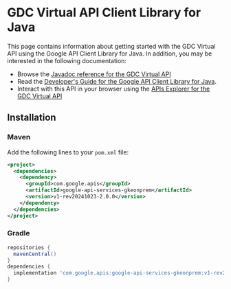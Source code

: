 # GDC Virtual API Client Library for Java



This page contains information about getting started with the GDC Virtual API
using the Google API Client Library for Java. In addition, you may be interested
in the following documentation:

* Browse the [Javadoc reference for the GDC Virtual API][javadoc]
* Read the [Developer's Guide for the Google API Client Library for Java][google-api-client].
* Interact with this API in your browser using the [APIs Explorer for the GDC Virtual API][api-explorer]

## Installation

### Maven

Add the following lines to your `pom.xml` file:

```xml
<project>
  <dependencies>
    <dependency>
      <groupId>com.google.apis</groupId>
      <artifactId>google-api-services-gkeonprem</artifactId>
      <version>v1-rev20241023-2.0.0</version>
    </dependency>
  </dependencies>
</project>
```

### Gradle

```gradle
repositories {
  mavenCentral()
}
dependencies {
  implementation 'com.google.apis:google-api-services-gkeonprem:v1-rev20241023-2.0.0'
}
```

[javadoc]: https://googleapis.dev/java/google-api-services-gkeonprem/latest/index.html
[google-api-client]: https://github.com/googleapis/google-api-java-client/
[api-explorer]: https://developers.google.com/apis-explorer/#p/gkeonprem/v1/
